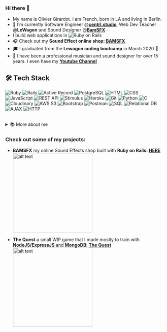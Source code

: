 ### Hi there 👋
<!--
**OGsoundFX/OGsoundFX** is a ✨ _special_ ✨ repository because its `README.md` (this file) appears on your GitHub profile.

Here are some ideas to get you started:

- 🔭 I’m currently working on ...
- 🌱 I’m currently learning ...
- 👯 I’m looking to collaborate on ...
- 🤔 I’m looking for help with ...
- 💬 Ask me about ...
- 📫 How to reach me: ...
- 😄 Pronouns: ...
- ⚡ Fun fact: ...
-->

- My name is Olivier Girardot. I am French, born in LA and living in Berlin.
- 🔭 I’m currently Software Engineer @**[centrl.studio](https://app.centrl.studio/)**, Web Dev Teacher @**LeWagon** and Sound Designer @**[BamSFX](https://www.bamsfx.com)**
- I build web applications in ![Ruby on Rails](https://img.shields.io/badge/-Rails-CC0000?style=flat&logo=rubyonrails&logoColor=white)
- 🎧 Check out my **Sound Effect online shop: [BAMSFX](https://www.bamsfx.com)**
- 🎓 I graduated from the **Lewagon coding bootcamp** in March 2020 🚀
- 🎹 I have been a professional musician and sound designer for over 15 years. I even have my **[Youtube Channel](https://www.youtube.com/ogsoundfx)**

## 🛠️ Tech Stack

![Ruby](https://img.shields.io/badge/-Ruby-CC342D?style=flat&logo=ruby&logoColor=white)
![Rails](https://img.shields.io/badge/-Rails-CC0000?style=flat&logo=rubyonrails&logoColor=white)
![Active Record](https://img.shields.io/badge/-Active%20Record-CC0000?style=flat&logo=rubyonrails&logoColor=white)
![PostgreSQL](https://img.shields.io/badge/-PostgreSQL-336791?style=flat&logo=postgresql&logoColor=white)
![HTML](https://img.shields.io/badge/-HTML-E34F26?style=flat&logo=html5&logoColor=white)
![CSS](https://img.shields.io/badge/-CSS-1572B6?style=flat&logo=css3&logoColor=white)
![JavaScript](https://img.shields.io/badge/-JavaScript-F7DF1E?style=flat&logo=javascript&logoColor=black)
![REST API](https://img.shields.io/badge/-REST%20API-005571?style=flat)
![Stimulus](https://img.shields.io/badge/-Stimulus-2E2E2E?style=flat&logo=stimulus&logoColor=white)
![Heroku](https://img.shields.io/badge/-Heroku-430098?style=flat&logo=heroku&logoColor=white)
![Git](https://img.shields.io/badge/-Git-F05032?style=flat&logo=git&logoColor=white)
![Python](https://img.shields.io/badge/-Python-3776AB?style=flat&logo=python&logoColor=white)
![C](https://img.shields.io/badge/-C-A8B9CC?style=flat&logo=c&logoColor=black)
![Cloudinary](https://img.shields.io/badge/-Cloudinary-3448C5?style=flat&logo=cloudinary&logoColor=white)
![AWS S3](https://img.shields.io/badge/-AWS%20S3-FF9900?style=flat&logo=amazonaws&logoColor=white)
![Bootstrap](https://img.shields.io/badge/-Bootstrap-7952B3?style=flat&logo=bootstrap&logoColor=white)
![Postman](https://img.shields.io/badge/-Postman-FF6C37?style=flat&logo=postman&logoColor=white)
![SQL](https://img.shields.io/badge/-SQL-4479A1?style=flat&logo=mysql&logoColor=white)
![Relational DB](https://img.shields.io/badge/-Relational%20DB-003B57?style=flat)
![AJAX](https://img.shields.io/badge/-AJAX-4A8DB7?style=flat)
![HTTP](https://img.shields.io/badge/-HTTP-6F4E37?style=flat)

<br>

<details>
  <summary>📚 More about me</summary>
  I started programming in 2020 while working as a sound designer...
</details>
<h3>Check out some of my projects:</h3>

- **BAMSFX** my online Sound Effects shop built with **Ruby on Rails: [HERE](https://www.bamsfx.com)** <br>
[<img src="https://user-images.githubusercontent.com/32952612/125622993-8d56cd7e-1d71-4990-96e2-bebac0adee3d.png" alt="alt text" width="250px">](https://www.bamsfx.com)

- **The Quest** a small WIP game that I made mostly to train with **NodeJS/ExpressJS** and **MongoDB**: **[The Quest](https://the-quest.onrender.com/)**
[<img src="https://user-images.githubusercontent.com/32952612/125621655-bbeb3775-ccc8-483e-b3bb-8cf65c7028d2.png" alt="alt text" width="250px">](https://the-quest.onrender.com/)
